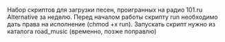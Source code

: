 Набор скриптов для загрузки песен, проигранных на радио 101.ru Alternative за неделю.
Перед началом работы скрипту run необходимо дать права на исполнение (chmod +x run).
Запускать скрипт нужно из каталога road_music (временно, позже поправлю)